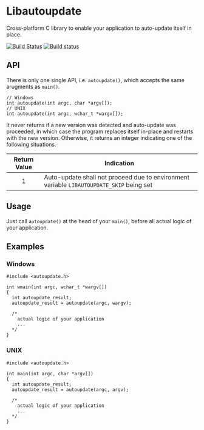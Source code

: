 # Libautoupdate

Cross-platform C library to enable your application to auto-update itself in place.

[![Build Status](https://travis-ci.org/pmq20/libautoupdate.svg?branch=master)](https://travis-ci.org/pmq20/libautoupdate)
[![Build status](https://ci.appveyor.com/api/projects/status/sjdyfwd768lh187f/branch/master?svg=true)](https://ci.appveyor.com/project/pmq20/libautoupdate/branch/master)

## API

There is only one single API, i.e. `autoupdate()`, which accepts the same arugments as `main()`.

    // Windows
    int autoupdate(int argc, char *argv[]);
    // UNIX
    int autoupdate(int argc, wchar_t *wargv[]);

It never returns if a new version was detected and auto-update was proceeded,
in which case the program replaces itself in-place and restarts with the new version.
Otherwise, it returns an integer indicating one of the following situations.

|  Return Value  | Indication   |
|:--------------:|--------------|
|        1       | Auto-update shall not proceed due to environment variable `LIBAUTOUPDATE_SKIP` being set |

## Usage

Just call `autoupdate()` at the head of your `main()`,
before all actual logic of your application.

## Examples

### Windows

    #include <autoupdate.h>
    
    int wmain(int argc, wchar_t *wargv[])
    {
      int autoupdate_result;
      autoupdate_result = autoupdate(argc, wargv);

      /* 
        actual logic of your application
        ...
      */
    }

### UNIX

    #include <autoupdate.h>
    
    int main(int argc, char *argv[])
    {
      int autoupdate_result;
      autoupdate_result = autoupdate(argc, argv);

      /* 
        actual logic of your application
        ...
      */
    }
